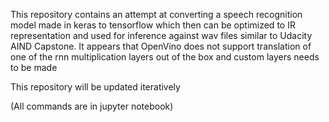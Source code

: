 This repository contains an attempt at converting a speech recognition model made in keras to tensorflow which then can
be optimized to IR representation and used for inference against wav files similar to Udacity AIND Capstone.
It appears that OpenVino does not support translation of one of the rnn multiplication layers out of the box and custom layers needs to be made

This repository will be updated iteratively

(All commands are in jupyter notebook)
